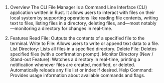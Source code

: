 1. Overview
The CLI File Manager is a Command Line Interface (CLI) application written in Rust. It allows users to interact with files on their local system by supporting operations like reading file contents, writing text to files, listing files in a directory, deleting files, and—most notably—monitoring a directory for changes in real-time.

2. Features
Read File: Outputs the contents of a specified file to the terminal.
Write to File: Allows users to write or append text data to a file.
List Directory: Lists all files in a specified directory.
Delete File: Deletes specified files (with a confirmation prompt).
Monitor Directory (New / Stand-out Feature):
Watches a directory in real-time, printing a notification whenever files are created, modified, or deleted.
Automatically reloads any file list or index if desired.
Help Command: Provides usage information about available commands and flags.
